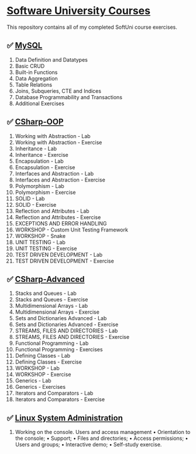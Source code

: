 # [Software University Courses](https://softuni.bg/)
This repository contains all of my completed SoftUni course exercises.

<!---
### :white_check_mark: Algorithms-Fundamentals-with-CSharp :heavy_check_mark:
01. Recursion and Backtracking - Lab
02. Combinatorial Problems - Lab
03. Recursion and Combinatorial Problems - Exercise
04. Searching, Sorting and Greedy Algorithms - Lab
05. Graph Theory, Traversal and Shortest Paths - Lab
06. Graph Theory, Traversal and Shortest Paths - Exercise
07. Introduction to Dynamic Programming - Lab
08. Introduction to Dynamic Programming - Exercise
--->
<!---
## :white_check_mark: CSharp-Web-Basics :heavy_check_mark:
- Web Server - HTTP Protocol
- Web Server - Asynchronous Processing
- Web Server - State Management
- Workshop
- MVC Introduction
- MVC Advanced - View Engine
- Workshop
- MVC Advanced - IOC and Data Binding
- Workshop
--->
<!---
## :white_check_mark: Entity-Framework-Core :heavy_check_mark:
01. EXERCISE: FETCHING RESULTSETS WITH ADO.NET
02. EXERCISE: ORM FUNDAMENTALS
03. Entity Framework Introduction
04. Code-First
05. Entity Relations
06. Advanced Querying
07. EXERCISE: C# AUTO MAPPING OBJECTS
08. JavaScript Object Notation - JSON
09. Extensible Markup Language - XML
10. EXERCISE: DESIGN PATTERNS
11. EXERCISE: BEST PRACTICES AND ARCHITECTURE
12. WORKSHOP - ASP.NET CORE
--->

## :white_check_mark: [MySQL](https://github.com/imp111/SoftUni/tree/main/05.%20MySQL)
01. Data Definition and Datatypes
02. Basic CRUD
03. Built-in Functions
04. Data Aggregation
05. Table Relations
06. Joins, Subqueries, CTE and Indices
07. Database Programmability and Transactions
08. Additional Exercises

## :white_check_mark: [CSharp-OOP](https://github.com/imp111/SoftUni/tree/main/02.%20C%23%20OOP)
01. Working with Abstraction - Lab
02. Working with Abstraction - Exercise
03. Inheritance - Lab
04. Inheritance - Exercise
05. Encapsulation - Lab
06. Encapsulation - Exercise
07. Interfaces and Abstraction - Lab
08. Interfaces and Abstraction - Exercise
09. Polymorphism - Lab
10. Polymorphism - Exercise
11. SOLID - Lab
12. SOLID - Exercise
13. Reflection and Attributes - Lab
14. Reflection and Attributes - Exercise
15. EXCEPTIONS AND ERROR HANDLING
16. WORKSHOP - Custom Unit Testing Framework
17. WORKSHOP - Snake
18. UNIT TESTING - Lab
19. UNIT TESTING - Exercise
20. TEST DRIVEN DEVELOPMENT - Lab
21. TEST DRIVEN DEVELOPMENT - Exercise

## :white_check_mark: [CSharp-Advanced](https://github.com/imp111/SoftUni/tree/main/03.%20C%23%20Advanced)
01. Stacks and Queues - Lab
02. Stacks and Queues - Exercise
03. Multidimensional Arrays - Lab
04. Multidimensional Arrays - Exercise
05. Sets and Dictionaries Advanced - Lab
06. Sets and Dictionaries Advanced - Exercise
07. STREAMS, FILES AND DIRECTORIES - Lab
08. STREAMS, FILES AND DIRECTORIES - Exercise
09. Functional Programming - Lab
10. Functional Programming - Exercises
11. Defining Classes - Lab
12. Defining Classes - Exercise
13. WORKSHOP - Lab
14. WORKSHOP - Exercise
15. Generics - Lab
16. Generics - Exercises
17. Iterators and Comparators - Lab
18. Iterators and Comparators - Exercise


## :white_check_mark: [Linux System Administration](https://github.com/imp111/SoftUni/tree/main/Linux%20System%20Administration%20-%20Fundamentals)
01. Working on the console. Users and access management
  • Orientation to the console;
  • Support;
  • Files and directories;
  • Access permissions;
  • Users and groups;
  • Interactive demo;
  • Self-study exercise.


<!---
## :white_check_mark: [Fundamentals-with-CSharp](https://github.com/imp111/SoftUni/tree/main/01.%20C%23%20Fundamentals)
01. Intro And Basic Syntax - Lab
02. Intro And Basic Syntax - Exercise
03. Intro And Basic Syntax - More Exercise
04. Data Types And Variables - Lab
05. Data Types And Variables - Exercise
06. Data Types And Variables - More Exercises
07. Arrays - Lab
08. Arrays - Exercise
09. Arrays - More Exercise
10. Methods - Lab
11. Methods - Exercise
12. Methods - More Exercise
13. Lists - Lab
14. Lists - Exercise
15. Lists - More Exercise
16. Objects And Classes - Lab
17. Objects And Classes - Exercise
18. Objects And Classes - More Exercise
19. Associative Arrays - Lab
20. Associative Arrays - Exercise
21. Associative Arrays - More Exercise
22. Text Processing And Regular Expressions - Lab
23. Text Processing And Regular Expressions - Exercise
24. Text Processing And Regular Expressions - More Exercise
25. Basic Web - Lab - Phonebook
26. Basic Web - Exercise - CalculatorApp
27. Basic CRUD - Lab - ToDoList
28. Basic CRUD - Exercise - TeisterMask
29. Web Project - SoftUniTwitter
30. Web Project - Exercise - Forum

## :white_check_mark: [Windows System Administration](https://softuni.bg/trainings/3798/windows-system-administration-june-2022)
01. Introduction to Windows Server
02. Basic Services and Components
03. Fundamentals of Active Directory
04. Advanced Services
05. Additional Techniques in Active Directory
06. System Monitoring and Maintenance
07. PowerShell
--->
